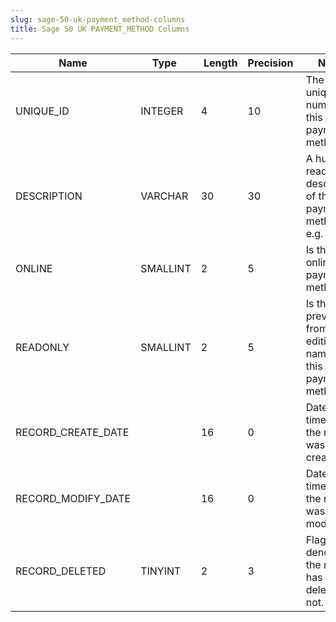 ```yaml
---
slug: sage-50-uk-payment_method-columns
title: Sage 50 UK PAYMENT_METHOD Columns
---
```

| Name | Type  |  Length | Precision  |  Notes  | Example |
| --- | --- | --- | --- | --- | --- |
| UNIQUE_ID | INTEGER | 4 | 10 | The unique number of this payment method | 1 |
| DESCRIPTION | VARCHAR | 30 | 30 | A human-readable description of this payment method e.g. 'BACS' | BACS/SEPA |
| ONLINE | SMALLINT | 2 | 5 | Is this an online payment method? | 1 |
| READONLY | SMALLINT | 2 | 5 | Is the user prevented from editing the name of this payment method? | 1 |
| RECORD_CREATE_DATE |  | 16 | 0 | Date and time when the record was created. | 27/04/2010 17:16:58 |
| RECORD_MODIFY_DATE |  | 16 | 0 | Date and time when the record was modified. | 04/08/2017 14:18:54 |
| RECORD_DELETED | TINYINT | 2 | 3 | Flag denoting if the record has been deleted or not. | 0 |
